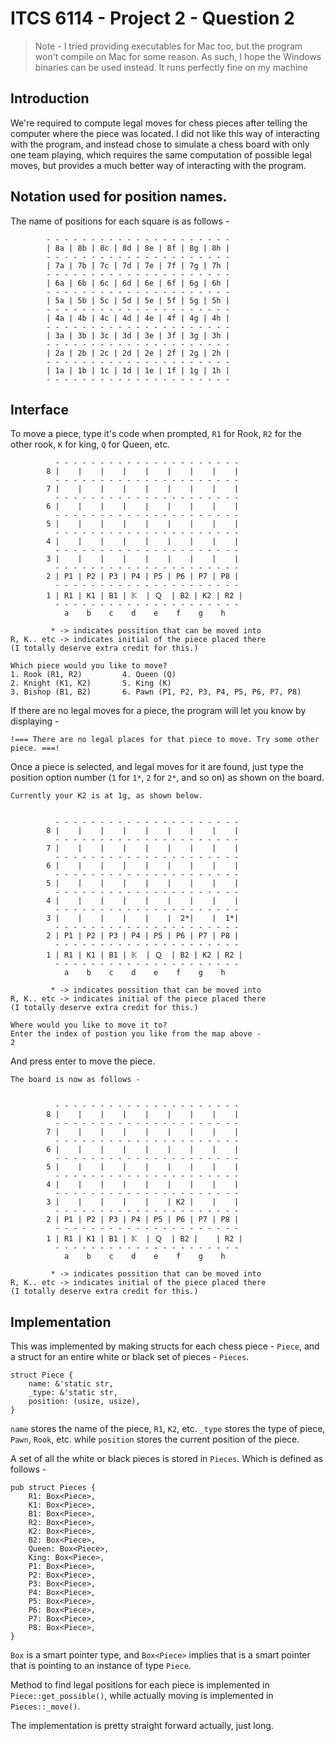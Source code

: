 # ITCS 6114 - Project 2 - Question 2

> Note - I tried providing executables for Mac too, but the program won't compile on Mac for some reason. As such, I hope the Windows binaries can be used instead. It runs perfectly fine on my machine

## Introduction

We're required to compute legal moves for chess pieces after telling the computer where the piece was located. I did not like this way of interacting with the program, and instead chose to simulate a chess board with only one team playing, which requires the same computation of possible legal moves, but provides a much better way of interacting with the program.

## Notation used for position names.

The name of positions for each square is as follows -

```
        - - - - - - - - - - - - - - - - - - - - -
        | 8a | 8b | 8c | 8d | 8e | 8f | 8g | 8h |
        - - - - - - - - - - - - - - - - - - - - -
        | 7a | 7b | 7c | 7d | 7e | 7f | 7g | 7h |
        - - - - - - - - - - - - - - - - - - - - -
        | 6a | 6b | 6c | 6d | 6e | 6f | 6g | 6h |
        - - - - - - - - - - - - - - - - - - - - -
        | 5a | 5b | 5c | 5d | 5e | 5f | 5g | 5h |
        - - - - - - - - - - - - - - - - - - - - -
        | 4a | 4b | 4c | 4d | 4e | 4f | 4g | 4h |
        - - - - - - - - - - - - - - - - - - - - -
        | 3a | 3b | 3c | 3d | 3e | 3f | 3g | 3h |
        - - - - - - - - - - - - - - - - - - - - -
        | 2a | 2b | 2c | 2d | 2e | 2f | 2g | 2h |
        - - - - - - - - - - - - - - - - - - - - -
        | 1a | 1b | 1c | 1d | 1e | 1f | 1g | 1h |
        - - - - - - - - - - - - - - - - - - - - -
```
## Interface

To move a piece, type it's code when prompted, `R1` for Rook, `R2` for the other rook, `K` for king, `Q` for Queen, etc.

```
          - - - - - - - - - - - - - - - - - - - - -
        8 |    |    |    |    |    |    |    |    |
          - - - - - - - - - - - - - - - - - - - - -
        7 |    |    |    |    |    |    |    |    |
          - - - - - - - - - - - - - - - - - - - - -
        6 |    |    |    |    |    |    |    |    |
          - - - - - - - - - - - - - - - - - - - - -
        5 |    |    |    |    |    |    |    |    |
          - - - - - - - - - - - - - - - - - - - - -
        4 |    |    |    |    |    |    |    |    |
          - - - - - - - - - - - - - - - - - - - - -
        3 |    |    |    |    |    |    |    |    |
          - - - - - - - - - - - - - - - - - - - - -
        2 | P1 | P2 | P3 | P4 | P5 | P6 | P7 | P8 |
          - - - - - - - - - - - - - - - - - - - - -
        1 | R1 | K1 | B1 | 𝕂  | Ｑ  | B2 | K2 | R2 |
          - - - - - - - - - - - - - - - - - - - - -
            a    b    c    d    e    f    g    h

         * -> indicates possition that can be moved into
R, K.. etc -> indicates initial of the piece placed there
(I totally deserve extra credit for this.)

Which piece would you like to move?
1. Rook (R1, R2)         4. Queen (Q)
2. Knight (K1, K2)       5. King (K)
3. Bishop (B1, B2)       6. Pawn (P1, P2, P3, P4, P5, P6, P7, P8)
```

If there are no legal moves for a piece, the program will let you know by displaying -

```
!=== There are no legal places for that piece to move. Try some other piece. ===!
```

Once a piece is selected, and legal moves for it are found, just type the position option number (`1` for `1*`, `2` for `2*`, and so on) as shown on the board.

```
Currently your K2 is at 1g, as shown below.


          - - - - - - - - - - - - - - - - - - - - -
        8 |    |    |    |    |    |    |    |    |
          - - - - - - - - - - - - - - - - - - - - -
        7 |    |    |    |    |    |    |    |    |
          - - - - - - - - - - - - - - - - - - - - -
        6 |    |    |    |    |    |    |    |    |
          - - - - - - - - - - - - - - - - - - - - -
        5 |    |    |    |    |    |    |    |    |
          - - - - - - - - - - - - - - - - - - - - -
        4 |    |    |    |    |    |    |    |    |
          - - - - - - - - - - - - - - - - - - - - -
        3 |    |    |    |    |    |  2*|    |  1*|
          - - - - - - - - - - - - - - - - - - - - -
        2 | P1 | P2 | P3 | P4 | P5 | P6 | P7 | P8 |
          - - - - - - - - - - - - - - - - - - - - -
        1 | R1 | K1 | B1 | 𝕂  | Ｑ  | B2 | K2 | R2 |
          - - - - - - - - - - - - - - - - - - - - -
            a    b    c    d    e    f    g    h

         * -> indicates possition that can be moved into
R, K.. etc -> indicates initial of the piece placed there
(I totally deserve extra credit for this.)

Where would you like to move it to?
Enter the index of postion you like from the map above -
2
```

And press enter to move the piece.

```
The board is now as follows -


          - - - - - - - - - - - - - - - - - - - - -
        8 |    |    |    |    |    |    |    |    |
          - - - - - - - - - - - - - - - - - - - - -
        7 |    |    |    |    |    |    |    |    |
          - - - - - - - - - - - - - - - - - - - - -
        6 |    |    |    |    |    |    |    |    |
          - - - - - - - - - - - - - - - - - - - - -
        5 |    |    |    |    |    |    |    |    |
          - - - - - - - - - - - - - - - - - - - - -
        4 |    |    |    |    |    |    |    |    |
          - - - - - - - - - - - - - - - - - - - - -
        3 |    |    |    |    |    | K2 |    |    |
          - - - - - - - - - - - - - - - - - - - - -
        2 | P1 | P2 | P3 | P4 | P5 | P6 | P7 | P8 |
          - - - - - - - - - - - - - - - - - - - - -
        1 | R1 | K1 | B1 | 𝕂  | Ｑ  | B2 |    | R2 |
          - - - - - - - - - - - - - - - - - - - - -
            a    b    c    d    e    f    g    h

         * -> indicates possition that can be moved into
R, K.. etc -> indicates initial of the piece placed there
(I totally deserve extra credit for this.)
```

## Implementation

This was implemented by making structs for each chess piece - `Piece`, and a struct for an entire white or black set of pieces - `Pieces`.

```
struct Piece {
    name: &'static str,
    _type: &'static str,
    position: (usize, usize),
}
```
`name` stores the name of the piece, `R1`, `K2`, etc. `_type` stores the type of piece, `Pawn`, `Rook`, etc. while `position` stores the current position of the piece.

A set of all the white or black pieces is stored in `Pieces`. Which is defined as follows -

```
pub struct Pieces {
    R1: Box<Piece>,
    K1: Box<Piece>,
    B1: Box<Piece>,
    R2: Box<Piece>,
    K2: Box<Piece>,
    B2: Box<Piece>,
    Queen: Box<Piece>,
    King: Box<Piece>,
    P1: Box<Piece>,
    P2: Box<Piece>,
    P3: Box<Piece>,
    P4: Box<Piece>,
    P5: Box<Piece>,
    P6: Box<Piece>,
    P7: Box<Piece>,
    P8: Box<Piece>,
}
```

`Box` is a smart pointer type, and `Box<Piece>` implies that is a smart pointer that is pointing to an instance of type `Piece`.

Method to find legal positions for each piece is implemented in `Piece::get_possible()`, while actually moving is implemented in `Pieces::_move()`.

The implementation is pretty straight forward actually, just long.
